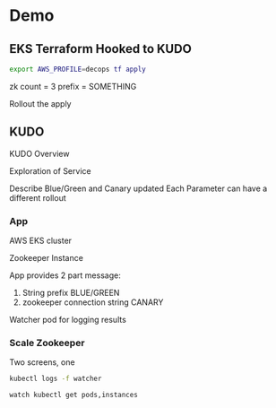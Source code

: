 # Demo


## EKS Terraform Hooked to KUDO

```bash
export AWS_PROFILE=decops tf apply
```

zk count = 3
prefix = SOMETHING


Rollout the apply

## KUDO

KUDO Overview


Exploration of Service

Describe Blue/Green and Canary updated
Each Parameter can have a different rollout


### App

AWS EKS cluster

Zookeeper Instance

App provides 2 part message:
1) String prefix
   BLUE/GREEN
2) zookeeper connection string
   CANARY


Watcher pod for logging results



### Scale Zookeeper

Two screens, one 

```bash
kubectl logs -f watcher
```

```bash
watch kubectl get pods,instances
```